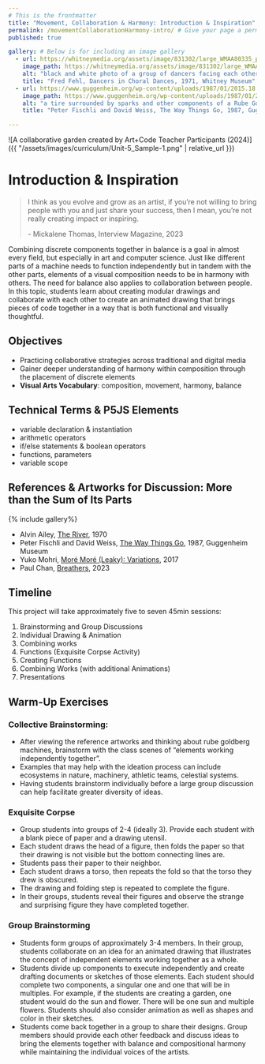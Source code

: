 ```yaml
---
# This is the frontmatter
title: "Movement, Collaboration & Harmony: Introduction & Inspiration" # Title and Heading 1
permalink: /movementCollaborationHarmony-intro/ # Give your page a permalink
published: true

gallery: # Below is for including an image gallery
  - url: https://whitneymedia.org/assets/image/831302/large_WMAA80335_p15878coll24_1892_extralarge.jpg
    image_path: https://whitneymedia.org/assets/image/831302/large_WMAA80335_p15878coll24_1892_extralarge.jpg
    alt: "black and white photo of a group of dancers facing each other on a stage with their arms raised"
    title: "Fred Fehl, Dancers in Choral Dances, 1971, Whitney Museum"
  - url: https://www.guggenheim.org/wp-content/uploads/1987/01/2015.18.3_web-1.jpg
    image_path: https://www.guggenheim.org/wp-content/uploads/1987/01/2015.18.3_web-1.jpg
    alt: "a tire surrounded by sparks and other components of a Rube Goldberg MAchine"
    title: "Peter Fischli and David Weiss, The Way Things Go, 1987, Guggenheim Museum"

---
```

![A collaborative garden created by Art+Code Teacher Participants (2024)]({{ "/assets/images/curriculum/Unit-5_Sample-1.png" | relative_url }})

# Introduction & Inspiration

> I  think as you evolve and grow as an artist, if you’re not willing to bring people with you and just share your success, then I mean, you’re not really creating impact or inspiring. 
>
> \- Mickalene Thomas, Interview Magazine, 2023

Combining discrete components together in balance is a goal in almost every field, but especially in art and computer science. Just like different parts of a machine needs to function independently but in tandem with the other parts, elements of a visual composition needs to be in harmony with others. The need for balance also applies to collaboration between people. In this topic, students learn about creating modular drawings and collaborate with each other to create an animated drawing that brings pieces of code together in a way that is both functional and visually thoughtful.  


## Objectives
- Practicing collaborative strategies across traditional and digital media
- Gainer deeper understanding of harmony within composition through the placement of discrete elements
- **Visual Arts Vocabulary**: composition, movement, harmony, balance


## Technical Terms & P5JS Elements
- variable declaration & instantiation
- arithmetic operators
- if/else statements & boolean operators
- functions, parameters
- variable scope

  
## References & Artworks for Discussion: More than the Sum of Its Parts
{% include gallery%}
* Alvin Ailey, [The River](https://www.youtube.com/watch?v=iDyfWg4PRFY), 1970
* Peter Fischli and David Weiss, [The Way Things Go](https://www.youtube.com/watch?v=GXrRC3pfLnE), 1987, Guggenheim Museum
* Yuko Mohri, [Moré Moré (Leaky): Variations](https://mohrizm.net/works/more-more-leaky-variations/), 2017
* Paul Chan, [Breathers](https://walkerart.org/calendar/2022/paul-chan-breathers/), 2023


## Timeline
This project will take approximately five to seven 45min sessions:
1. Brainstorming and Group Discussions
2. Individual Drawing & Animation
3. Combining works
4. Functions (Exquisite Corpse Activity)
5. Creating Functions
6. Combining Works (with additional Animations)
7. Presentations


## Warm-Up Exercises
### Collective Brainstorming:
- After viewing the reference artworks and thinking about rube goldberg machines, brainstorm with the class scenes of “elements working independently together”. 
- Examples that may help with the ideation process can include ecosystems in nature, machinery, athletic teams, celestial systems.
- Having students brainstorm individually before a large group discussion can help facilitate greater diversity of ideas. 

### Exquisite Corpse
- Group students into groups of 2-4 (ideally 3). Provide each student with a blank piece of paper and a drawing utensil. 
- Each student draws the head of a figure, then folds the paper so that their drawing is not visible but the bottom connecting lines are. 
- Students pass their paper to their neighbor.
- Each student draws a torso, then repeats the fold so that the torso they drew is obscured.
- The drawing and folding step is repeated to complete the figure. 
- In their groups, students reveal their figures and observe the strange and surprising figure they have completed together.

### Group Brainstorming
- Students form groups of approximately 3-4 members. In their group, students collaborate on an idea for an animated drawing that illustrates the concept of independent elements working together as a whole. 
- Students divide up components to execute independently and create drafting documents or sketches of those elements. Each student should complete two components, a singular one and one that will be in multiples. For example, if the students are creating a garden, one student would do the sun and flower. There will be one sun and multiple flowers. Students should also consider animation as well as shapes and color in their sketches.
- Students come back together in a group to share their designs. Group members should provide each other feedback and discuss ideas to bring the elements together with balance and compositional harmony while maintaining the individual voices of the artists.